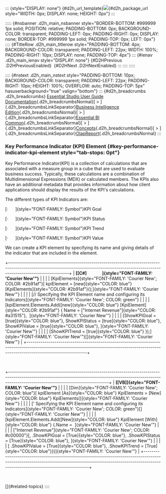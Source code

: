 ::: {style="DISPLAY: none"}
[](ms-xhelp:///?Id=d2h_url_template){#d2h_url_template}![](!package_url!){#d2h_package_url style="WIDTH: 0px; DISPLAY: none; HEIGHT: 0px"}
:::

::::: {#nsbanner .d2h_main_nsbanner style="BORDER-BOTTOM: #999999 1px solid; POSITION: relative; PADDING-BOTTOM: 0px; BACKGROUND-COLOR: transparent; PADDING-LEFT: 0px; PADDING-RIGHT: 0px; DISPLAY: none; BORDER-TOP: #999999 1px solid; PADDING-TOP: 0px; LEFT: 0px"}
:::: {#TitleRow .d2h_main_titlerow style="PADDING-BOTTOM: 4px; BACKGROUND-COLOR: transparent; PADDING-LEFT: 22px; WIDTH: 100%; PADDING-RIGHT: 10px; DISPLAY: none; PADDING-TOP: 4px"}
::: {#ienav .d2h_main_ienav style="DISPLAY: none"}
[](ms-xhelp:///?Id=38ddc27c-e76a-47c6-a9a8-c73920b082b1){#D2HPrevious .D2HPreviousEnabled}  [](ms-xhelp:///?Id=1a15ccf7-d241-47a4-bb20-13139c8b7b6a){#D2HNext .D2HNextEnabled}
:::
::::
:::::

:::: {#nstext .d2h_main_nstext style="PADDING-BOTTOM: 10px; BACKGROUND-COLOR: transparent; PADDING-LEFT: 22px; PADDING-RIGHT: 10px; HEIGHT: 100%; OVERFLOW: auto; PADDING-TOP: 5px" hasuserbackground="true" valign="bottom"}
::: {#d2h_breadcrumbs .d2h_breadcrumbs}
[Essential Studio User Guide Documentation](ms-xhelp:///?Id=12457748-09e3-4d74-a240-8e049cedf030){.d2h_breadcrumbsNormal}[ \> ]{.d2h_breadcrumbsLinkSeparator}[Business Intelligence Edition](ms-xhelp:///?Id=fdf33dd8-62b2-47b9-ad7b-fc50e590bca5){.d2h_breadcrumbsNormal}[ \> ]{.d2h_breadcrumbsLinkSeparator}[Essential BI Common](ms-xhelp:///?Id=51cb28d1-f201-4ea8-9963-a8afa451f64c){.d2h_breadcrumbsNormal}[ \> ]{.d2h_breadcrumbsLinkSeparator}[Concepts](ms-xhelp:///?Id=c4af561c-5904-4dc4-8eaf-ec1e14451e92){.d2h_breadcrumbsNormal}[ \> ]{.d2h_breadcrumbsLinkSeparator}[OlapReport](ms-xhelp:///?Id=5df0d4a2-dd21-4743-9142-c97b5f6c86e0){.d2h_breadcrumbsNormal}
:::

### Key Performance Indicator (KPI) Element {#key-performance-indicator-kpi-element style="tab-stops: 0pt"}

Key Performance Indicator(KPI) is a collection of calculations that are associated with a measure group in a cube that are used to evaluate business success. Typically, these calculations are a combination of Multidimensional Expressions (MDX) or calculated members. The KPIs also have an additional metadata that provides information about how client applications should display the results of the KPI\'s calculations.

The different types of KPI Indicators are:

[·      ]{style="FONT-FAMILY: Symbol"}KPI Goal

[·      ]{style="FONT-FAMILY: Symbol"}KPI Status

[·      ]{style="FONT-FAMILY: Symbol"}KPI Trend

[·      ]{style="FONT-FAMILY: Symbol"}KPI Value

We can create a KPI element by specifying its name and giving details of the indicator that are included in the element.

+------------------------------------------------------------------------------------------------------------------------------------------------------------------------------------------+
| **[\[C#\]               ]{style="FONT-FAMILY: 'Courier New'"}**                                                                                                                          |
|                                                                                                                                                                                          |
| [KpiElements]{style="FONT-FAMILY: 'Courier New'; COLOR: #2b91af"}[ kpiElement = [new]{style="COLOR: blue"} [KpiElements]{style="COLOR: #2b91af"}();]{style="FONT-FAMILY: 'Courier New'"} |
|                                                                                                                                                                                          |
| [// Specifying the KPI Element name and configuring its Indicators]{style="FONT-FAMILY: 'Courier New'; COLOR: green"}                                                                    |
|                                                                                                                                                                                          |
| [kpiElement.Elements.Add([new]{style="COLOR: blue"} [KpiElement]{style="COLOR: #2b91af"} { Name = [\"Internet Revenue\"]{style="COLOR: #a31515"},  ]{style="FONT-FAMILY: 'Courier New'"} |
|                                                                                                                                                                                          |
| [ShowKPIGoal = [true]{style="COLOR: blue"}, ShowKPIStatus = [true]{style="COLOR: blue"}, ShowKPIValue = [true]{style="COLOR: blue"}, ]{style="FONT-FAMILY: 'Courier New'"}               |
|                                                                                                                                                                                          |
| [ShowKPITrend = [true]{style="COLOR: blue"} });]{style="FONT-FAMILY: 'Courier New'"}[]{style="FONT-FAMILY: 'Courier New'"}                                                               |
+------------------------------------------------------------------------------------------------------------------------------------------------------------------------------------------+

 

+--------------------------------------------------------------------------------------------------------------------------------------------------------------------------------------------------------------+
| **[\[VB\]]{style="FONT-FAMILY: 'Courier New'"}**                                                                                                                                                             |
|                                                                                                                                                                                                              |
| [Dim]{style="FONT-FAMILY: 'Courier New'; COLOR: blue"}[ kpiElement [As]{style="COLOR: blue"} KpiElements = [New]{style="COLOR: blue"} KpiElements()]{style="FONT-FAMILY: 'Courier New'"}                     |
|                                                                                                                                                                                                              |
| [\' Specifying the KPI Element name and configuring its Indicators]{style="FONT-FAMILY: 'Courier New'; COLOR: green"}[]{style="FONT-FAMILY: 'Courier New'"}                                                  |
|                                                                                                                                                                                                              |
| [kpiElement.Elements.Add([New]{style="COLOR: blue"} KpiElement [With]{style="COLOR: blue"} {.Name =  ]{style="FONT-FAMILY: 'Courier New'"}                                                                   |
|                                                                                                                                                                                                              |
| [\"Internet Revenue\"]{style="FONT-FAMILY: 'Courier New'; COLOR: #c00000"}[, .ShowKPIGoal = [True]{style="COLOR: blue"}, .ShowKPIStatus = [True]{style="COLOR: blue"}, ]{style="FONT-FAMILY: 'Courier New'"} |
|                                                                                                                                                                                                              |
| [ .ShowKPIValue = [True]{style="COLOR: blue"}, .ShowKPITrend = [True]{style="COLOR: blue"}})]{style="FONT-FAMILY: 'Courier New'"}                                                                            |
+--------------------------------------------------------------------------------------------------------------------------------------------------------------------------------------------------------------+

 

[]{#related-topics}
::::
